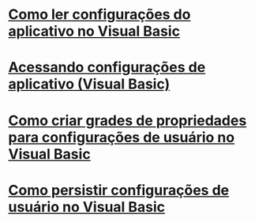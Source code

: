 # [Como ler configurações do aplicativo no Visual Basic](how-to-read-application-settings.md)
# [Acessando configurações de aplicativo (Visual Basic)](accessing-application-settings.md)
# [Como criar grades de propriedades para configurações de usuário no Visual Basic](how-to-create-property-grids-for-user-settings.md)
# [Como persistir configurações de usuário no Visual Basic](how-to-persist-user-settings.md)
